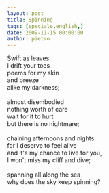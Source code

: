 ```yaml
---
layout: post
title: Spinning
tags: [speciale,english,]
date: 2009-11-15 00:00:00
author: pietro
---
```

Swift as leaves<br/>I drift your toes<br/>poems for my skin<br/>and breeze<br/>alike my darkness;<br/><br/>almost disembodied<br/>nothing worth of care<br/>wait for it to hurt<br/>but there is no nightmare;<br/><br/>chaining afternoons and nights<br/>for I deserve to feel alive<br/>and it's my chance to live for you,<br/>I won't miss my cliff and dive;<br/><br/>spanning all along the sea<br/>why does the sky keep spinning?
